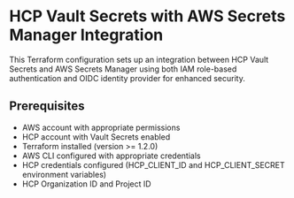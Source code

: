# HCP Vault Secrets with AWS Secrets Manager Integration

This Terraform configuration sets up an integration between HCP Vault Secrets and AWS Secrets Manager using both IAM role-based authentication and OIDC identity provider for enhanced security.

## Prerequisites

- AWS account with appropriate permissions
- HCP account with Vault Secrets enabled
- Terraform installed (version >= 1.2.0)
- AWS CLI configured with appropriate credentials
- HCP credentials configured (HCP_CLIENT_ID and HCP_CLIENT_SECRET environment variables)
- HCP Organization ID and Project ID